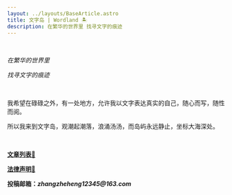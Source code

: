 ```yaml
---
layout: ../layouts/BaseArticle.astro
title: 文字岛 | Wordland 🏝️
description: 在繁华的世界里 找寻文字的痕迹
---
```


<br/>

_在繁华的世界里_

_找寻文字的痕迹_

<br/>

我希望在碌碌之外，有一处地方，允许我以文字表达真实的自己，随心而写，随性而阅。

所以我来到文字岛，观潮起潮落，浪涌汤汤，而岛屿永远静止，坐标大海深处。

<br/>

**[文章列表📜](/words)**

**[法律声明📃](/declarations)**

**投稿邮箱：_zhangzheheng12345@163.com_**